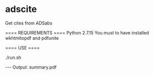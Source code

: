 # adscite
Get cites from ADSabs

==== REQUIREMENTS ====
Python 2.7.15
You must to have installed wkhtmltopdf and pdfunite

==== USE ====

./run.sh

--- Output: summary.pdf
